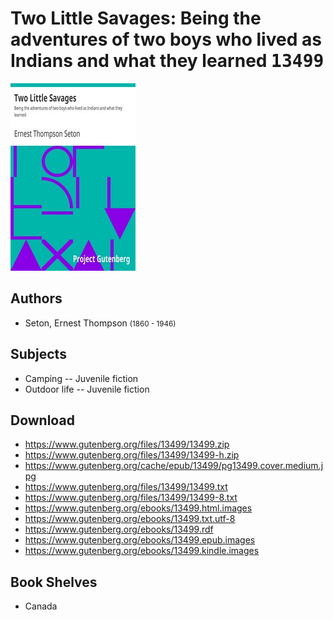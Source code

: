 # Two Little Savages: Being the adventures of two boys who lived as Indians and what they learned <kbd>13499</kbd>

![](./cover.medium.jpg "")

## Authors


 - Seton, Ernest Thompson <small>(1860 - 1946)</small>

## Subjects


 - Camping -- Juvenile fiction
 - Outdoor life -- Juvenile fiction

## Download


 - https://www.gutenberg.org/files/13499/13499.zip
 - https://www.gutenberg.org/files/13499/13499-h.zip
 - https://www.gutenberg.org/cache/epub/13499/pg13499.cover.medium.jpg
 - https://www.gutenberg.org/files/13499/13499.txt
 - https://www.gutenberg.org/files/13499/13499-8.txt
 - https://www.gutenberg.org/ebooks/13499.html.images
 - https://www.gutenberg.org/ebooks/13499.txt.utf-8
 - https://www.gutenberg.org/ebooks/13499.rdf
 - https://www.gutenberg.org/ebooks/13499.epub.images
 - https://www.gutenberg.org/ebooks/13499.kindle.images

## Book Shelves


 - Canada
